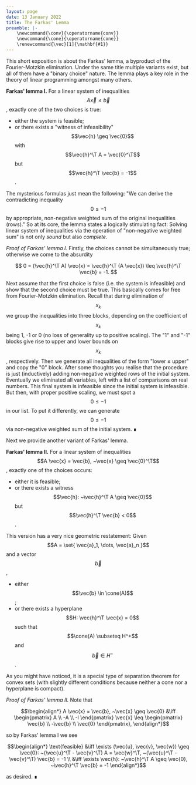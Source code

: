 ```yaml
---
layout: page
date: 13 January 2022
title: The Farkas' Lemma
preamble: |-
    \newcommand{\conv}{\operatorname{conv}}
    \newcommand{\cone}{\operatorname{cone}}
    \renewcommand{\vec}[1]{\mathbf{#1}}
---
```


This short exposition is about the Farkas' lemma, a byproduct of the Fourier-Motzkin elimination. Under the same title multiple variants exist, but all of them have a "binary choice" nature. The lemma plays a key role in the theory of linear programming amongst many others.

**Farkas' lemma I.**
For a linear system of inequalities $$A \vec{x} \leq \vec{b}$$, exactly one of the two choices is true:

- either the system is feasible;
- or there exists a "witness of infeasibility" $$\vec{h} \geq \vec{0}$$ with $$\vec{h}^\T A = \vec{0}^\T$$ but $$\vec{h}^\T \vec{b} = -1$$.

The mysterious formulas just mean the following: "We can derive the contradicting inequality $$0 \leq -1$$ by appropriate, non-negative weighted sum of the original inequalities (rows)." So at its core, the lemma states a logically stimulating fact: Solving linear system of inequalities via the operation of "non-negative weighted sum" is not only *sound* but also *complete*.

*Proof of Farkas' lemma I.*
Firstly, the choices cannot be simultaneously true; otherwise we come to the absurdity

$$ 0 = (\vec{h}^\T A) \vec{x} = \vec{h}^\T (A \vec{x}) \leq \vec{h}^\T \vec{b} = -1. $$

Next assume that the first choice is false (i.e. the system is infeasible) and show that the second choice must be true. This basically comes for free from Fourier-Motzkin elimination. Recall that during elimination of $$x_k$$ we group the inequalities into three blocks, depending on the coefficient of $$x_k$$ being 1, -1 or 0 (no loss of generality up to positive scaling). The "1" and "-1" blocks give rise to upper and lower bounds on $$x_k$$, respectively. Then we generate all inequalities of the form "lower ≤ upper" and copy the "0" block. After some thoughts you realise that the procedure is just (inductively) adding non-negative weighted rows of the initial system. Eventually we eliminated all variables, left with a list of comparisons on real numbers. This final system is infeasible since the initial system is infeasible. But then, with proper positive scaling, we must spot a $$0 \leq -1$$ in our list. To put it differently, we can generate $$0 \leq -1$$ via non-negative weighted sum of the initial system. ∎

Next we provide another variant of Farkas' lemma.

**Farkas' lemma II.**
For a linear system of inequalities $$A \vec{x} = \vec{b}, ~\vec{x} \geq \vec{0}^\T$$, exactly one of the choices occurs:

- either it is feasible;
- or there exists a witness $$\vec{h}: ~\vec{h}^\T A \geq \vec{0}$$ but $$\vec{h}^\T \vec{b} < 0$$.

This version has a very nice geometric restatement: Given $$A = \set{ \vec{a}_1, \dots, \vec{a}_n }$$ and a vector $$\vec{b}$$,

- either $$\vec{b} \in \cone(A)$$;
- or there exists a hyperplane $$H: \vec{h}^\T \vec{x} = 0$$ such that $$\cone(A) \subseteq H^+$$ and $$\vec{b} \in H^-$$.

As you might have noticed, it is a special type of separation theorem for convex sets (with slightly different conditions because neither a cone nor a hyperplane is compact).

*Proof of Farkas' lemma II.*
Note that

$$\begin{align*}
	A \vec{x} = \vec{b}, ~\vec{x} \geq \vec{0}
	&\iff \begin{pmatrix} A \\ -A \\ -I \end{pmatrix} \vec{x} \leq \begin{pmatrix} \vec{b} \\ -\vec{b} \\ \vec{0} \end{pmatrix},
\end{align*}$$

so by Farkas' lemma I we see

$$\begin{align*}
	\text{feasible}
	&\iff \exists (\vec{u}, \vec{v}, \vec{w}) \geq \vec{0}: ~(\vec{u}^\T - \vec{v}^\T) A = \vec{w}^\T, ~(\vec{u}^\T - \vec{v}^\T) \vec{b} = -1 \\
	&\iff \exists \vec{h}: ~\vec{h}^\T A \geq \vec{0}, ~\vec{h}^\T \vec{b} = -1
\end{align*}$$

as desired. ∎
